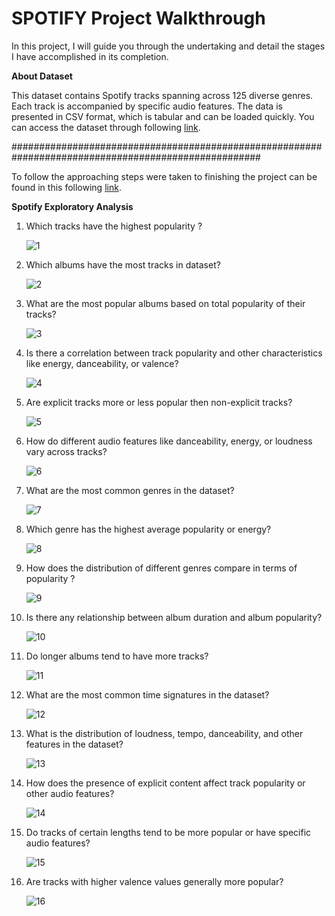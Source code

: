 # SPOTIFY Project Walkthrough

In this project, I will guide you through the undertaking and detail the stages  I have accomplished in its completion.

**********About Dataset**********

This dataset contains Spotify tracks spanning across 125 diverse genres. Each track is accompanied by specific audio features. The data is presented in CSV format, which is tabular and can be loaded quickly. You can access the dataset through following [link](https://www.kaggle.com/datasets/maharshipandya/-spotify-tracks-dataset).


#####################################################################################################


To follow the approaching steps were taken to finishing the project can be found in this following [link]([https://muhammadfakhrurradhi.notion.site/SPOTIFY-Project-Walkthrough-0bc7f43052ea41678cd0dc97430d6064?pvs=4]).


**Spotify Exploratory Analysis**

1. Which tracks have the highest popularity ?

     ![1](https://github.com/MuhammadFakhrurradhi/MS-SQL-Spotify-Portfolio/assets/131879017/7860bebf-c4c0-427f-9146-a5586676d8ad)


2. Which albums have the most tracks in dataset?

   ![2](https://github.com/MuhammadFakhrurradhi/MS-SQL-Spotify-Portfolio/assets/131879017/553cad93-9553-4c06-a2d2-2b71a56dbb2d)



3. What are the most popular albums based on total popularity of their tracks?

    ![3](https://github.com/MuhammadFakhrurradhi/MS-SQL-Spotify-Portfolio/assets/131879017/39819bb9-954b-4716-9977-1d8a7a038385)



4. Is there a correlation between track popularity and other characteristics like energy, danceability, or valence?

    ![4](https://github.com/MuhammadFakhrurradhi/MS-SQL-Spotify-Portfolio/assets/131879017/f25adfd8-4863-4b51-9377-2f90d33934b6)



5. Are explicit tracks more or less popular then non-explicit tracks?

    ![5](https://github.com/MuhammadFakhrurradhi/MS-SQL-Spotify-Portfolio/assets/131879017/a6691ba3-8006-4955-b0f4-074898759464)



6. How do different audio features like danceability, energy, or loudness vary across tracks?
  
   ![6](https://github.com/MuhammadFakhrurradhi/MS-SQL-Spotify-Portfolio/assets/131879017/39b60f77-3fdb-406d-86d7-4b719a9d25c0)



7. What are the most common genres in the dataset?
  
   ![7](https://github.com/MuhammadFakhrurradhi/MS-SQL-Spotify-Portfolio/assets/131879017/5b0f2c0b-1e64-41b6-a701-29e9e89ab32d)



8. Which genre has the highest average popularity or energy?
  
   ![8](https://github.com/MuhammadFakhrurradhi/MS-SQL-Spotify-Portfolio/assets/131879017/2f016a0b-a2ff-439b-92db-5fde646fd5b3)



9. How does the distribution of different genres compare in terms of popularity ?

     ![9](https://github.com/MuhammadFakhrurradhi/MS-SQL-Spotify-Portfolio/assets/131879017/b4e61ae8-99b6-4186-9cd6-5c5a0777f398)



10. Is there any relationship between album duration and album popularity?

     ![10](https://github.com/MuhammadFakhrurradhi/MS-SQL-Spotify-Portfolio/assets/131879017/0d18c65a-10a8-42fd-a302-4b7f6d654d51)



11. Do longer albums tend to have more tracks?

     ![11](https://github.com/MuhammadFakhrurradhi/MS-SQL-Spotify-Portfolio/assets/131879017/f0684561-e7c1-462a-9492-6b2409d38931)



12. What are the most common time signatures in the dataset?

    ![12](https://github.com/MuhammadFakhrurradhi/MS-SQL-Spotify-Portfolio/assets/131879017/3e9cfb68-df71-4e52-9d7e-92b6b3f65b25)



13. What is the distribution of loudness, tempo, danceability, and other features in the dataset?

     ![13](https://github.com/MuhammadFakhrurradhi/MS-SQL-Spotify-Portfolio/assets/131879017/4d10ae51-9d4e-48de-9ef9-bfba59d97215)



14. How does the presence of explicit content affect track popularity or other audio features?

     ![14](https://github.com/MuhammadFakhrurradhi/MS-SQL-Spotify-Portfolio/assets/131879017/f8b1a419-97d5-4ee4-9265-a024640b58e6)



15. Do tracks of certain lengths tend to be more popular or have specific audio features?

    ![15](https://github.com/MuhammadFakhrurradhi/MS-SQL-Spotify-Portfolio/assets/131879017/0e8d2085-5656-4d7e-947b-f3ecf11448e2)



16. Are tracks with higher valence values generally more popular?

    ![16](https://github.com/MuhammadFakhrurradhi/MS-SQL-Spotify-Portfolio/assets/131879017/41a7df2d-acd5-46cb-9321-55d24a7d8543)



